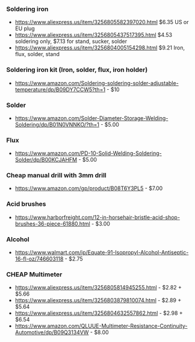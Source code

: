 
### Soldering iron
- https://www.aliexpress.us/item/3256805582397020.html $6.35 US or EU plug
- https://www.aliexpress.us/item/3256805437517395.html $4.53 soldering only, $7.13 for stand, sucker, solder
- https://www.aliexpress.us/item/3256804005154298.html $9.21 Iron, flux, solder, stand

### Soldering iron kit (Iron, solder, flux, iron holder)
- https://www.amazon.com/Soldering-soldering-solder-adjustable-temperature/dp/B09DY7CCW5?th=1 - $10

### Solder
- https://www.amazon.com/Solder-Diameter-Storage-Welding-Soldering/dp/B01N0VNNKO/?th=1 - $5.00

### Flux
- https://www.amazon.com/PD-10-Solid-Welding-Soldering-Solder/dp/B00KCJAHFM - $5.00

### Cheap manual drill with 3mm drill
- https://www.amazon.com/gp/product/B08T6Y3PL5 - $7.00

### Acid brushes
- https://www.harborfreight.com/12-in-horsehair-bristle-acid-shop-brushes-36-piece-61880.html - $3.00

### Alcohol
- https://www.walmart.com/ip/Equate-91-Isopropyl-Alcohol-Antiseptic-16-fl-oz/746603118 - $2.75

### CHEAP Multimeter
- https://www.aliexpress.us/item/3256805814945255.html - $2.82 + $5.66
- https://www.aliexpress.us/item/3256803879810074.html - $2.89 + $5.64
- https://www.aliexpress.us/item/3256804632557862.html - $2.98 + $6.54
- https://www.amazon.com/QLUUE-Multimeter-Resistance-Continuity-Automotive/dp/B09Q3134VW - $8.00
